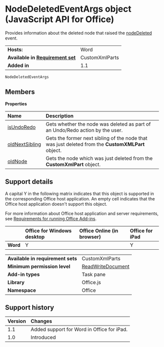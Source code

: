 
# NodeDeletedEventArgs object (JavaScript API for Office)
Provides information about the deleted node that raised the [nodeDeleted](../../reference/shared/customxmlpart.nodedeleted.event.md) event.

|||
|:-----|:-----|
|**Hosts:**|Word|
|**Available in [Requirement set](http://msdn.microsoft.com/library/6b6702f2-b0a5-46ab-a356-8dda897ca8ae%28Office.15%29.aspx)**|CustomXmlParts|
|**Added in**|1.1|

```
NodeDeletedEventArgs
```


## Members


**Properties**


|**Name**|**Description**|
|:-----|:-----|
|[isUndoRedo](../../reference/shared/customxmlpart.isundoredo.md)|Gets whether the node was deleted as part of an Undo/Redo action by the user.|
|[oldNextSibling](../../reference/shared/customxmlpart.oldnextsibling.md)|Gets the former next sibling of the node that was just deleted from the  **CustomXMLPart** object.|
|[oldNode](../../reference/shared/customxmlpart.oldnode.md)|Gets the node which was just deleted from the  **CustomXmlPart** object.|

## Support details


A capital Y in the following matrix indicates that this object is supported in the corresponding Office host application. An empty cell indicates that the Office host application doesn't support this object.

For more information about Office host application and server requirements, see [Requirements for running Office Add-ins](http://msdn.microsoft.com/library/67340567-bb9a-498c-96d3-3f52f28c16bc%28Office.15%29.aspx).



||**Office for Windows desktop**|**Office Online (in browser)**|**Office for iPad**|
|:-----|:-----|:-----|:-----|
|**Word**|Y||Y|

|||
|:-----|:-----|
|**Available in requirement sets**|CustomXmlParts|
|**Minimum permission level**|[ReadWriteDocument](http://msdn.microsoft.com/library/da2efadc-4ebf-45fe-be39-397ac1eb1dbd%28Office.15%29.aspx)|
|**Add-in types**|Task pane|
|**Library**|Office.js|
|**Namespace**|Office|

## Support history




|**Version**|**Changes**|
|:-----|:-----|
|1.1|Added support for Word in Office for iPad.|
|1.0|Introduced|
